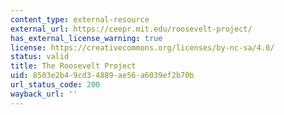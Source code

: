 ```yaml
---
content_type: external-resource
external_url: https://ceepr.mit.edu/roosevelt-project/
has_external_license_warning: true
license: https://creativecommons.org/licenses/by-nc-sa/4.0/
status: valid
title: The Roosevelt Project
uid: 8503e2b4-9cd3-4889-ae56-a6039ef2b70b
url_status_code: 200
wayback_url: ''
---
```

